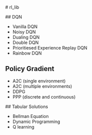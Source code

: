 # rl_lib

## DQN
- Vanilla DQN
- Noisy DQN
- Dualing DQN
- Double DQN
- Prioritiesed Experience Replay DQN
- Rainbow DQN

## Policy Gradient
- A2C (single environment)
- A2C (multiple environments)
- DDPG
- PPP (discrete and continuous)

## Tabular Solutions

- Bellman Equation
- Dynamic Programming
- Q learning